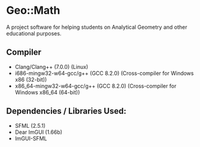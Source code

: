 # Geo::Math

A project software for helping students on Analytical Geometry and other educational purposes.

## Compiler
* Clang/Clang++ (7.0.0) (Linux)
* i686-mingw32-w64-gcc/g++ (GCC 8.2.0) (Cross-compiler for Windows x86 (32-bit))
* x86_64-mingw32-w64-gcc/g++ (GCC 8.2.0) (Cross-compiler for Windows x86_64 (64-bit))

## Dependencies / Libraries Used:
* SFML (2.5.1)
* Dear ImGUI (1.66b)
* ImGUI-SFML
